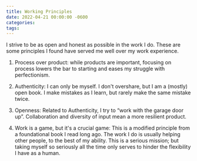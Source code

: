 ```yaml
---
title: Working Principles
date: 2022-04-21 00:00:00 -0600
categories:
tags:
---
```


I strive to be as open and honest as possible in the work I do. These are some principles I found have served me well over my work experience.

1. Process over product: while products are important, focusing on process lowers the bar to starting and eases my struggle with perfectionism.

2. Authenticity: I can only be myself. I don't overshare, but I am a (mostly) open book. I make mistakes as I learn, but rarely make the same mistake twice.

3. Openness: Related to Authenticity, I try to “work with the garage door up”. Collaboration and diversity of input mean a more resilient product.

4. Work is a game, but it's a crucial game: This is a modified principle from a foundational book I read long ago. The work I do is usually helping other people, to the best of my ability. This is a serious mission; but taking myself so seriously all the time only serves to hinder the flexibility I have as a human.